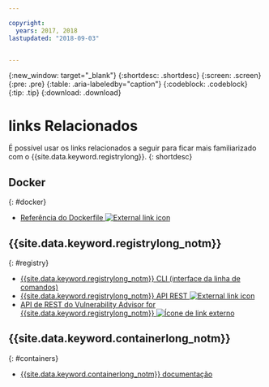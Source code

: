 ```yaml
---

copyright:
  years: 2017, 2018
lastupdated: "2018-09-03"


---
```


{:new_window: target="_blank"}
{:shortdesc: .shortdesc}
{:screen: .screen}
{:pre: .pre}
{:table: .aria-labeledby="caption"}
{:codeblock: .codeblock}
{:tip: .tip}
{:download: .download}


# links Relacionados

É possível usar os links relacionados a seguir para ficar mais familiarizado com o {{site.data.keyword.registrylong}}.
{: shortdesc}

## Docker
{: #docker}

<ul>
<li><a href="http://docs.docker.com/engine/reference/builder/" target="_blank">Referência do Dockerfile <img src="../../icons/launch-glyph.svg" alt="External link icon"></a>
</ul>

## {{site.data.keyword.registrylong_notm}}
{: #registry}



<ul>
  <li><a href="registry_cli.html" target="_blank">{{site.data.keyword.registrylong_notm}} CLI (interface da linha de comandos)</a></li>
<li><a href="https://console.bluemix.net/apidocs/container-registry" target="_blank">{{site.data.keyword.registrylong_notm}} API REST <img src="../../icons/launch-glyph.svg" alt="External link icon"></a></li>
<li><a href="https://console.bluemix.net/apidocs/container-registry/va" target="_blank">API de REST do Vulnerability Advisor for {{site.data.keyword.registrylong_notm}} <img src="../../icons/launch-glyph.svg" alt="Ícone de link externo"></a></li>
</ul>

## {{site.data.keyword.containerlong_notm}}
{: #containers}

* [{{site.data.keyword.containerlong_notm}} documentação](/docs/containers/container_index.html#container_index)
